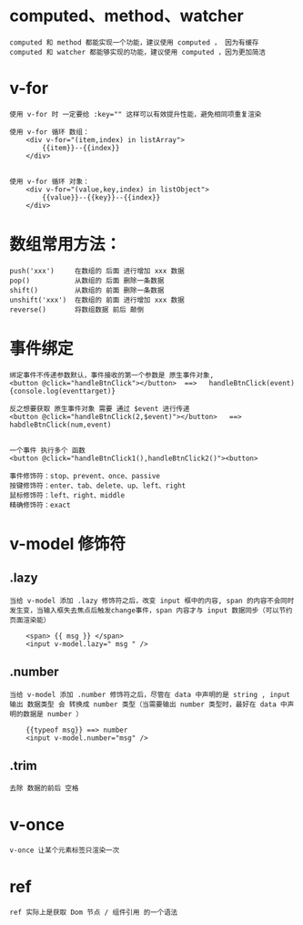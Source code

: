 # computed、method、watcher
    computed 和 method 都能实现一个功能，建议使用 computed ， 因为有缓存
    computed 和 watcher 都能够实现的功能，建议使用 computed ，因为更加简洁 


# v-for
    使用 v-for 时 一定要给 :key="" 这样可以有效提升性能，避免相同项重复渲染

    使用 v-for 循环 数组：
        <div v-for="(item,index) in listArray">
            {{item}}--{{index}}    
        </div>


    使用 v-for 循环 对象：
        <div v-for="(value,key,index) in listObject">
            {{value}}--{{key}}--{{index}}    
        </div>


# 数组常用方法：
    push('xxx')     在数组的 后面 进行增加 xxx 数据
    pop()           从数组的 后面 删除一条数据
    shift()         从数组的 前面 删除一条数据
    unshift('xxx')  在数组的 前面 进行增加 xxx 数据
    reverse()       将数组数据 前后 颠倒 


        
# 事件绑定
    绑定事件不传递参数默认，事件接收的第一个参数是 原生事件对象,  
    <button @click="handleBtnClick"></button>  ==>   handleBtnClick(event){console.log(eventtarget)}

    反之想要获取 原生事件对象 需要 通过 $event 进行传递 
    <button @click="handleBtnClick(2,$event)"></button>   ==>  habdleBtnClick(num,event)
    

    一个事件 执行多个 函数
    <button @click="handleBtnClick1(),handleBtnClick2()"><button>
    
    事件修饰符：stop、prevent、once、passive
    按键修饰符：enter、tab、delete、up、left、right
    鼠标修饰符：left、right、middle
    精确修饰符：exact
    

# v-model 修饰符
## .lazy 
    当给 v-model 添加 .lazy 修饰符之后，改变 input 框中的内容, span 的内容不会同时发生变，当输入框失去焦点后触发change事件，span 内容才与 input 数据同步（可以节约页面渲染能）
        
        <span> {{ msg }} </span>
        <input v-model.lazy=" msg " />
        

## .number
    当给 v-model 添加 .number 修饰符之后，尽管在 data 中声明的是 string , input 输出 数据类型 会 转换成 number 类型（当需要输出 number 类型时，最好在 data 中声明的数据是 number ）

        {{typeof msg}} ==> number
        <input v-model.number="msg" />


## .trim 
    去除 数据的前后 空格


# v-once 
    v-once 让某个元素标签只渲染一次

# ref
    ref 实际上是获取 Dom 节点 / 组件引用 的一个语法
